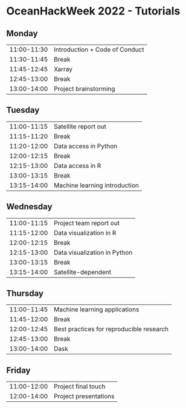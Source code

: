 # OceanHackWeek 2022 - Tutorials

## Monday
|             |                                |
|-------------|--------------------------------|
| 11:00-11:30 | Introduction + Code of Conduct |
| 11:30-11:45 | Break                          |
| 11:45-12:45 | Xarray                         |
| 12:45-13:00 | Break                          |
| 13:00-14:00 | Project brainstorming          |

## Tuesday
|             |                               |
|-------------|-------------------------------|
| 11:00-11:15 | Satellite report out          |
| 11:15-11:20 | Break                         |
| 11:20-12:00 | Data access in Python         |
| 12:00-12:15 | Break                         |
| 12:15-13:00 | Data access in R              |
| 13:00-13:15 | Break                         |
| 13:15-14:00 | Machine learning introduction |

## Wednesday

|             |                              |
|-------------|------------------------------|
| 11:00-11:15 | Project team report out      |
| 11:15-12:00 | Data visualization in R      |
| 12:00-12:15 | Break                        |
| 12:15-13:00 | Data visualization in Python |
| 13:00-13:15 | Break                        |
| 13:15-14:00 | Satellite-dependent          |

## Thursday

|             |                                          |
|-------------|------------------------------------------|
| 11:00-11:45 | Machine learning applications            |
| 11:45-12:00 | Break                                    |
| 12:00-12:45 | Best practices for reproducible research |
| 12:45-13:00 | Break                                    |
| 13:00-14:00 | Dask                                     |

## Friday

|             |                              |
|-------------|------------------------------|
| 11:00-12:00 | Project final touch          |
| 12:00-14:00 | Project presentations        |
